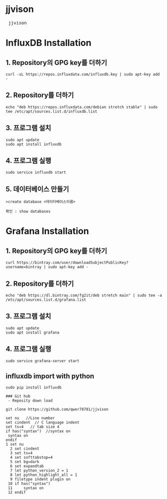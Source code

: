 # jjvison

<pre> jjvison </pre>

# InfluxDB Installation

## 1. Repository의 GPG key를 더하기
```
curl -sL https://repos.influxdata.com/influxdb.key | sudo apt-key add -
```

## 2. Repository를 더하기
```
echo "deb https://repos.influxdata.com/debian stretch stable" | sudo tee /etc/apt/sources.list.d/influxdb.list
```

## 3. 프로그램 설치
```
sudo apt update
sudo apt install influxdb
```

## 4. 프로그램 실행
```
sudo service influxdb start
```
## 5. 데이터베이스 만들기
```
>create database <데이터베이스이름>
```
```
확인 : show databases 
```
# Grafana Installation

## 1. Repository의 GPG key를 더하기
```
curl https://bintray.com/user/downloadSubjectPublicKey?username=bintray | sudo apt-key add -
```

## 2. Repository를 더하기
```
echo "deb https://dl.bintray.com/fg2it/deb stretch main" | sudo tee -a /etc/apt/sources.list.d/grafana.list
```

## 3. 프로그램 설치
```
sudo apt update
sudo apt install grafana
```

## 4. 프로그램 실행
```
sudo service grafana-server start
```
## influxdb import with python
```
sudo pip install influxdb
```

```
### Git hub
 - Reposity down load
```
```
git clone https://github.com/qwer78781/jjvison
```

``` 
set nu   //Line number
set cindent  // C language indent
set ts=4   // tab size 4
if has("syntax")  //syntax on
 syntax on
endif
1 set nu
  2 set cindent
  3 set ts=4
  4 set softtabstop=4
  5 set bg=dark
  6 set expandtab
  7 let python_version_2 = 1
  8 let python_highlight_all = 1
  9 filetype indent plugin on
 10 if has("syntax")
 11     syntax on
 12 endif

```
